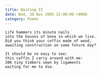```yaml
---
title: Waiting II
date: Wed, 30 Nov 2005 12:00:00 +0000
category: Poems
---
```


    Life hammers its minute nails  
    into the houses of bone in which we live.  
    Did you think your coffin made of wood,  
    awaiting construction on some future day?

    It should be so easy to see:  
    this coffin I carry around with me:  
    206 tiny timbers sewn by ligaments  
    waiting for me to die.



